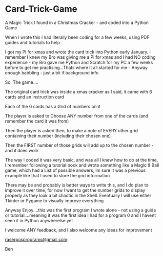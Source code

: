 # Card-Trick-Game
A Magic Trick I found in a Christmas Cracker - and coded into a Python Game 

When I wrote this I had literally been coding for a few weeks, using PDF guides and tutorials to help

I got my Pi for xmas and wrote the card trick into Python early January. I remember I knew my Bro was giving me a Pi for xmas and I had NO coding experience - my Bro gave me Python and Scratch for my PC a few weeks before to get me practising...Thats where it all started for me - Anyway enough babbling - just a bit if background info

So, The game....



The original card trick was inside a xmas cracker as I said, it came with 6 cards and an instruction card

Each of the 6 cards has a Grid of numbers on it

The player is asked to Choose ANY number from one of the cards (and remember the card it was from)

Then the player is asked then, to make a note of EVERY other grid containing their number (including their chosen one)

Then the FIRST number of those grids will add up to the chosen number - and it does work


The way I coded it was very basic, and was all I knew how to do at the time, I remember following a tutorial book and wrote something like a Magic 8 Ball game, which had a List of possible answers, Im sure it was a previous example like that I used to store the grid information 

There may be and probably is better ways to write this, and I do plan to improve it over time, for now I want to get the number grids to display properly as they look a bit chaotic in the Shell. Eventually I will use either Tkinter or Pygame to visually improve everything

Anyway Enjoy....this was the first program I wrote alone - not using a guide or tutorial....meaning it was the first idea I had for a program 0 and I havent seen it in Python anywherelse yet

I welcome ANY feedback, and I also welcome any ideas for improvement

raserppsprograms@gmail.com

Ben




